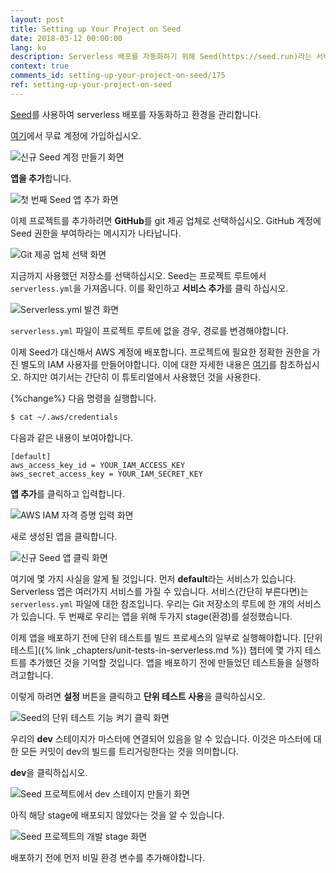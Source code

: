 ```yaml
---
layout: post
title: Setting up Your Project on Seed
date: 2018-03-12 00:00:00
lang: ko
description: Serverless 배포를 자동화하기 위해 Seed(https://seed.run)라는 서비스를 사용합니다. 무료 계정에 가입하고 프로젝트 저장소를 추가하며 AWS IAM 자격 증명을 설정합니다.
context: true
comments_id: setting-up-your-project-on-seed/175
ref: setting-up-your-project-on-seed
---
```


[Seed](https://seed.run)를 사용하여 serverless 배포를 자동화하고 환경을 관리합니다.

[여기](https://console.seed.run/signup-account)에서 무료 계정에 가입하십시오.

![신규 Seed 계정 만들기 화면](/assets/part2/create-new-seed-account.png)

**앱을 추가**합니다.

![첫 번째 Seed 앱 추가 화면](/assets/part2/add-your-first-seed-app.png)

이제 프로젝트를 추가하려면 **GitHub**를 git 제공 업체로 선택하십시오. GitHub 계정에 Seed 권한을 부여하라는 메시지가 나타납니다.

![Git 제공 업체 선택 화면](/assets/part2/select-git-provider.png)

지금까지 사용했던 저장소를 선택하십시오. Seed는 프로젝트 루트에서 `serverless.yml`을 가져옵니다. 이를 확인하고 **서비스 추가**를 클릭 하십시오.

![Serverless.yml 발견 화면](/assets/part2/serverless-yml-detected.png)

`serverless.yml` 파일이 프로젝트 루트에 없을 경우, 경로를 변경해야합니다.

이제 Seed가 대신해서 AWS 계정에 배포합니다. 프로젝트에 필요한 정확한 권한을 가진 별도의 IAM 사용자를 만들어야합니다. 이에 대한 자세한 내용은 [여기](https://seed.run/docs/customizing-your-iam-policy)를 참조하십시오. 하지만 여기서는 간단히 이 튜토리얼에서 사용했던 것을 사용한다.

{%change%} 다음 명령을 실행합니다.

``` bash
$ cat ~/.aws/credentials
```

다음과 같은 내용이 보여야합니다.

```
[default]
aws_access_key_id = YOUR_IAM_ACCESS_KEY
aws_secret_access_key = YOUR_IAM_SECRET_KEY
```

**앱 추가**를 클릭하고 입력합니다.

![AWS IAM 자격 증명 입력 화면](/assets/part2/add-aws-iam-credentials.png)

새로 생성된 앱을 클릭합니다.

![신규 Seed 앱 클릭 화면](/assets/part2/click-on-new-seed-app.png)

여기에 몇 가지 사실을 알게 될 것입니다. 먼저 **default**라는 서비스가 있습니다. Serverless 앱은 여러가지 서비스를 가질 수 있습니다. 서비스(간단히 부른다면)는 `serverless.yml` 파일에 대한 참조입니다. 우리는 Git 저장소의 루트에 한 개의 서비스가 있습니다. 두 번째로 우리는 앱을 위해 두가지 stage(환경)를 설정했습니다.

이제 앱을 배포하기 전에 단위 테스트를 빌드 프로세스의 일부로 실행해야합니다. [단위 테스트]({% link _chapters/unit-tests-in-serverless.md %}) 챕터에 몇 가지 테스트를 추가했던 것을 기억할 것입니다. 앱을 배포하기 전에 만들었던 테스트들을 실행하려고합니다.

이렇게 하려면 **설정** 버튼을 클릭하고 **단위 테스트 사용**을 클릭하십시오.

![Seed의 단위 테스트 기능 켜기 클릭 화면](/assets/part2/click-enable-unit-tsts-in-seed.png)

우리의 **dev** 스테이지가 마스터에 연결되어 있음을 알 수 있습니다. 이것은 마스터에 대한 모든 커밋이 dev의 빌드를 트리거링한다는 것을 의미합니다.

**dev**을 클릭하십시오.

![Seed 프로젝트에서 dev 스테이지 만들기 화면](/assets/part2/click-dev-stage-in-seed-project.png)

아직 해당 stage에 배포되지 않았다는 것을 알 수 있습니다.

![Seed 프로젝트의 개발 stage 화면](/assets/part2/dev-stage-in-seed-project.png)

배포하기 전에 먼저 비밀 환경 변수를 추가해야합니다.
